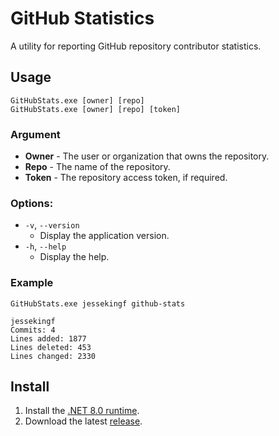 # GitHub Statistics

A utility for reporting GitHub repository contributor statistics.

## Usage

```shell
GitHubStats.exe [owner] [repo]
GitHubStats.exe [owner] [repo] [token]
```

### Argument

- **Owner** - The user or organization that owns the repository.
- **Repo** - The name of the repository.
- **Token** - The repository access token, if required.

### Options:

- `-v`, `--version`
  - Display the application version.
- `-h`, `--help`
  - Display the help.

### Example

```shell
GitHubStats.exe jessekingf github-stats
```

```shell
jessekingf
Commits: 4
Lines added: 1877
Lines deleted: 453
Lines changed: 2330
```

## Install

1. Install the [.NET 8.0 runtime](https://dotnet.microsoft.com/en-us/download/dotnet/8.0).
2. Download the latest [release](https://github.com/jessekingf/github-stats/releases).
